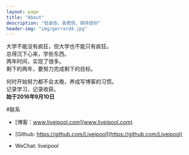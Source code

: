 ```yaml
---
layout: page
title: "About"
description: "低姿态，高表现，保持信仰"
header-img: "img/gerrard4.jpg"
---
```



<!-- <center>
    <p><img src="http://upload-images.jianshu.io/upload_images/3001083-30125fcb9b03aa58.jpg?imageMogr2/auto-orient/strip%7CimageView2/2/w/1240" align="center"></p>
</center> -->

大学不能没有疯狂，但大学也不能只有疯狂。  
总得沉下心来，学些东西。   
两年时间，实现了很多。  
剩下的两年，要努力完成剩下的目标。  

何时开始努力都不会太晚，养成写博客的习惯。  
记录学习，记录收获。  
**始于2016年9月10日**  

#联系

- [博客：www.liveipool.com](www.liveipool.com)

- [Github: https://github.com/Liveipool](https://github.com/Liveipool)

- WeChat: liveipool 







